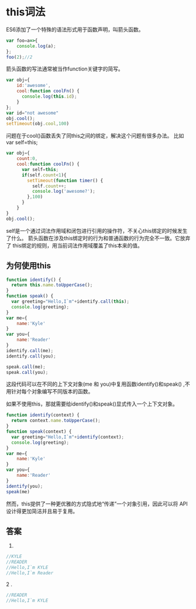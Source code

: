 # this词法
ES6添加了一个特殊的语法形式用于函数声明，叫箭头函数。
```javascript
var foo=a=>{
	console.log(a);
};
foo(2);//2
```
箭头函数的写法通常被当作function关键字的简写。
```javascript
var obj={
	id:'awesome',
	cool:function coolFn() {
	  console.log(this.id);
	}
};
var id="not awesome"
obj.cool();
setTimeout(obj.cool,100)
```
问题在于cool()函数丢失了同this之间的绑定，解决这个问题有很多办法。
比如var self=this;

```javascript
var obj={
	count:0,
	cool:function coolFn() {
	  var self=this;
	  if(self.count<1){
	  	setTimeout(function timer() {
	  	  self.count++;
	  	  console.log('awesome?');
	  	},100)
	  }
	}
}
obj.cool();
```
self是一个通过词法作用域和闭包进行引用的操作符，不关心this绑定的时候发生了什么。
箭头函数在涉及this绑定时的行为和普通函数的行为完全不一致。它放弃了
this绑定的规则，用当前词法作用域覆盖了this本来的值。

## 为何使用this
```javascript
function identify() {
  return this.name.toUpperCase();
}
function speak() {
  var greeting="Hello,I`m"+identify.call(this);
  console.log(greeting);
}
var me={
	name:'Kyle'
}
var you={
	name:'Reader'
}
identify.call(me);
identify.call(you);

speak.call(me);
speak.call(you);
```
这段代码可以在不同的上下文对象(me 和 you)中复用函数identify()和speak()
,不用针对每个对象编写不同版本的函数。

如果不使用this，那就需要给identify()和speak()显式传入一个上下文对象。
```javascript
function identify(context) {
  return context.name.toUpperCase();
}
function speak(context) {
  var greeting="Hello,I`m"+identify(context);
  console.log(greeting);
}
var me={
	name:'Kyle'
}
var you={
	name:'Reader'
}
identify(you);
speak(me)
```
然而，this提供了一种更优雅的方式隐式地“传递”一个对象引用，因此可以将
API设计得更加简洁并且易于复用。

## 答案

1.
```javascript
//KYLE 
//READER 
//Hello,I`m KYLE 
//Hello,I`m Reader
```
2 . 
```javascript
//READER
//Hello,I`m KYLE
```
 
